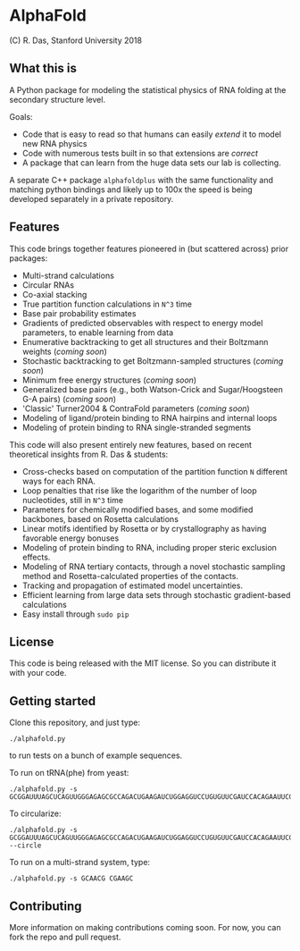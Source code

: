 # AlphaFold
(C) R. Das, Stanford University 2018

## What this is
A Python package for modeling the statistical physics of RNA folding at the secondary structure level. 

Goals:
 * Code that is easy to read so that humans can easily _extend_ it to model new RNA physics 
 * Code with numerous tests built in so that extensions are _correct_
 * A package that can learn from the huge data sets our lab is collecting.

A separate C++ package `alphafoldplus` with the same functionality and matching python bindings and likely up to 100x the speed is being developed separately in a private repository.

## Features 
This code brings together features pioneered in (but scattered across) prior packages:
 * Multi-strand calculations
 * Circular RNAs
 * Co-axial stacking
 * True partition function calculations in `N^3` time
 * Base pair probability estimates
 * Gradients of predicted observables with respect to energy model parameters, to enable learning from data
 * Enumerative backtracking to get all structures and their Boltzmann weights (_coming soon_)
 * Stochastic backtracking to get Boltzmann-sampled structures (_coming soon_)
 * Minimum free energy structures (_coming soon_)
 * Generalized base pairs (e.g., both Watson-Crick and Sugar/Hoogsteen G-A pairs) (_coming soon_)
 * 'Classic' Turner2004 & ContraFold parameters (_coming soon_)
 * Modeling of ligand/protein binding to RNA hairpins and internal loops
 * Modeling of protein binding to RNA single-stranded segments
 
This code will also present entirely new features, based on recent theoretical insights from R. Das & students:
 * Cross-checks based on computation of the partition function `N` different ways for each RNA.
 * Loop penalties that rise like the logarithm of the number of loop nucleotides, still in `N^3` time
 * Parameters for chemically modified bases, and some modified backbones, based on Rosetta calculations
 * Linear motifs identified by Rosetta or by crystallography as having favorable energy bonuses
 * Modeling of protein binding to RNA, including proper steric exclusion effects.
 * Modeling of RNA tertiary contacts, through a novel stochastic sampling method and Rosetta-calculated properties of the contacts.
 * Tracking and propagation of estimated model uncertainties.
 * Efficient learning from large data sets through stochastic gradient-based calculations
 * Easy install through `sudo pip`
 
## License
This code is being released with the MIT license. So you can distribute it with your code. 

## Getting started
Clone this repository, and just type:
```
./alphafold.py
```
to run tests on a bunch of example sequences.

To run on tRNA(phe) from yeast:
```
./alphafold.py -s GCGGAUUUAGCUCAGUUGGGAGAGCGCCAGACUGAAGAUCUGGAGGUCCUGUGUUCGAUCCACAGAAUUCGCACCA
```

To circularize:

``` 
./alphafold.py -s GCGGAUUUAGCUCAGUUGGGAGAGCGCCAGACUGAAGAUCUGGAGGUCCUGUGUUCGAUCCACAGAAUUCGCACCA --circle
```

To run on a multi-strand system, type:
```
./alphafold.py -s GCAACG CGAAGC
```

## Contributing
More information on making contributions coming soon. For now, you can fork the repo and pull request.
